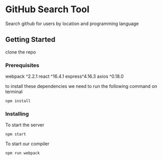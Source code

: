 # GitHub Search Tool

Search github for users by location and programming language

## Getting Started

clone the repo

### Prerequisites

webpack ^2.2.1
react ^16.4.1
express^4.16.3
axios ^0.18.0

to install these dependencies we need to run the following command on terminal
```
npm install
```

### Installing

To start the server

```
npm start
```

To start our compiler

```
npm run webpack
```
